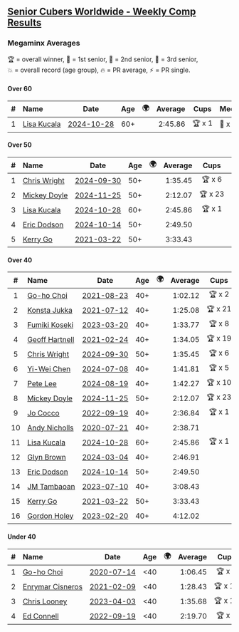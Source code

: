 <style>table {white-space: nowrap;}</style>
<link rel="stylesheet" type="text/css" href="/scw-comp/css/flags.css" />

## [Senior Cubers Worldwide - Weekly Comp Results](/scw-comp/results/)
### Megaminx Averages

<span style="white-space: nowrap;">🏆 = overall winner</span>, <span style="white-space: nowrap;">🥇 = 1st senior</span>, <span style="white-space: nowrap;">🥈 = 2nd senior</span>, <span style="white-space: nowrap;">🥉 = 3rd senior</span>, <span style="white-space: nowrap;">💥 = overall record (age group)</span>, <span style="white-space: nowrap;">🔥 = PR average</span>, <span style="white-space: nowrap;">⚡ = PR single</span>.

#### Over 60

| # | Name | Date | Age | 🌍 | Average | Cups | Medals | Achievements | Video |
| :--: | :-- | :--: | :--: | :--: | --: | :--: | :-- | :-- | :-- |
| 1 | [Lisa Kucala](../../persons/lisa_kucala/minx.md) | [2024-10-28](../../results/2024-10-28/minx.md) | 60+ | <i class="flag flag-US" /> | 2:45.86 | 🏆 x 1 | 🥇 x 1, 🥈 x 10, 🥉 x 7 | 💥 x 4, 🔥 x 7, ⚡ x 9 | [Desktop](https://www.facebook.com/events/946695540632554/permalink/956140366354738) / [Mobile](https://m.facebook.com/events/946695540632554?view=permalink&id=956140366354738) |

#### Over 50

| # | Name | Date | Age | 🌍 | Average | Cups | Medals | Achievements | Video |
| :--: | :-- | :--: | :--: | :--: | --: | :--: | :-- | :-- | :-- |
| 1 | [Chris Wright](../../persons/chris_wright/minx.md) | [2024-09-30](../../results/2024-09-30/minx.md) | 50+ | <i class="flag flag-GB" /> | 1:35.45 | 🏆 x 6 | 🥇 x 6, 🥈 x 2 | 💥 x 7, 🔥 x 7, ⚡ x 5 | [Desktop](https://www.facebook.com/events/559779533112258/permalink/560988889657989) / [Mobile](https://m.facebook.com/events/559779533112258?view=permalink&id=560988889657989) |
| 2 | [Mickey Doyle](../../persons/mickey_doyle/minx.md) | [2024-11-25](../../results/2024-11-25/minx.md) | 50+ | <i class="flag flag-US" /> | 2:12.07 | 🏆 x 23 | 🥇 x 31, 🥈 x 11, 🥉 x 4 | 🔥 x 12, ⚡ x 18 | [Desktop](https://www.facebook.com/events/1257789925369732/permalink/1266967484451976) / [Mobile](https://m.facebook.com/events/1257789925369732?view=permalink&id=1266967484451976) |
| 3 | [Lisa Kucala](../../persons/lisa_kucala/minx.md) | [2024-10-28](../../results/2024-10-28/minx.md) | 60+ | <i class="flag flag-US" /> | 2:45.86 | 🏆 x 1 | 🥇 x 1, 🥈 x 10, 🥉 x 7 | 💥 x 4, 🔥 x 7, ⚡ x 9 | [Desktop](https://www.facebook.com/events/946695540632554/permalink/956140366354738) / [Mobile](https://m.facebook.com/events/946695540632554?view=permalink&id=956140366354738) |
| 4 | [Eric Dodson](../../persons/eric_dodson/minx.md) | [2024-10-14](../../results/2024-10-14/minx.md) | 50+ | <i class="flag flag-US" /> | 2:49.50 |  | 🥈 x 1, 🥉 x 1 | 🔥 x 2, ⚡ x 3 | [Desktop](https://www.facebook.com/events/892899002359105/permalink/902201954762143) / [Mobile](https://m.facebook.com/events/892899002359105?view=permalink&id=902201954762143) |
| 5 | [Kerry Go](../../persons/kerry_go/minx.md) | [2021-03-22](../../results/2021-03-22/minx.md) | 50+ | <i class="flag flag-US" /> | 3:33.43 |  | 🥈 x 1, 🥉 x 1 | 🔥 x 2, ⚡ x 3 | [Desktop](https://www.facebook.com/events/802754890451423/permalink/806703126723266) / [Mobile](https://m.facebook.com/events/802754890451423?view=permalink&id=806703126723266) |

#### Over 40

| # | Name | Date | Age | 🌍 | Average | Cups | Medals | Achievements | Video |
| :--: | :-- | :--: | :--: | :--: | --: | :--: | :-- | :-- | :-- |
| 1 | [Go-ho Choi](../../persons/go_ho_choi/minx.md) | [2021-08-23](../../results/2021-08-23/minx.md) | 40+ | <i class="flag flag-KR" /> | 1:02.12 | 🏆 x 2 | 🥇 x 1 | 💥 x 2, 🔥 x 2, ⚡ x 2 | [Desktop](https://www.facebook.com/events/992549044856331/permalink/993506081427294) / [Mobile](https://m.facebook.com/events/992549044856331?view=permalink&id=993506081427294) |
| 2 | [Konsta Jukka](../../persons/konsta_jukka/minx.md) | [2021-07-12](../../results/2021-07-12/minx.md) | 40+ | <i class="flag flag-FI" /> | 1:25.08 | 🏆 x 21 | 🥇 x 28, 🥈 x 8 | 💥 x 9, 🔥 x 8, ⚡ x 5 | [Desktop](https://www.facebook.com/events/511699716713156/permalink/519754122574382) / [Mobile](https://m.facebook.com/events/511699716713156?view=permalink&id=519754122574382) |
| 3 | [Fumiki Koseki](../../persons/fumiki_koseki/minx.md) | [2023-03-20](../../results/2023-03-20/minx.md) | 40+ | <i class="flag flag-JP" /> | 1:33.77 | 🏆 x 8 | 🥇 x 8, 🥈 x 13, 🥉 x 4 | 💥 x 2, 🔥 x 4, ⚡ x 1 | [Desktop](https://www.facebook.com/events/241366535002371/permalink/246586704480354) / [Mobile](https://m.facebook.com/events/241366535002371?view=permalink&id=246586704480354) |
| 4 | [Geoff Hartnell](../../persons/geoff_hartnell/minx.md) | [2021-02-24](../../results/2021-02-24/minx.md) | 40+ | <i class="flag flag-GB" /> | 1:34.05 | 🏆 x 19 | 🥇 x 25, 🥈 x 14, 🥉 x 7 | 💥 x 5, 🔥 x 4, ⚡ x 6 | [Desktop](https://www.facebook.com/events/264199631979561/permalink/268054231594101) / [Mobile](https://m.facebook.com/events/264199631979561?view=permalink&id=268054231594101) |
| 5 | [Chris Wright](../../persons/chris_wright/minx.md) | [2024-09-30](../../results/2024-09-30/minx.md) | 50+ | <i class="flag flag-GB" /> | 1:35.45 | 🏆 x 6 | 🥇 x 6, 🥈 x 2 | 💥 x 7, 🔥 x 7, ⚡ x 5 | [Desktop](https://www.facebook.com/events/559779533112258/permalink/560988889657989) / [Mobile](https://m.facebook.com/events/559779533112258?view=permalink&id=560988889657989) |
| 6 | [Yi-Wei Chen](../../persons/yi_wei_chen/minx.md) | [2024-07-08](../../results/2024-07-08/minx.md) | 40+ | <i class="flag flag-TW" /> | 1:41.81 | 🏆 x 5 | 🥇 x 8, 🥈 x 4, 🥉 x 4 | 🔥 x 7, ⚡ x 14 | [Desktop](https://www.facebook.com/events/821748909640871/permalink/827723439043418) / [Mobile](https://m.facebook.com/events/821748909640871?view=permalink&id=827723439043418) |
| 7 | [Pete Lee](../../persons/pete_lee/minx.md) | [2024-08-19](../../results/2024-08-19/minx.md) | 40+ | <i class="flag flag-GB" /> | 1:42.27 | 🏆 x 10 | 🥇 x 10, 🥈 x 8 | 🔥 x 8, ⚡ x 7 | [Desktop](https://www.facebook.com/events/1156782986175552/permalink/1165920878595096) / [Mobile](https://m.facebook.com/events/1156782986175552?view=permalink&id=1165920878595096) |
| 8 | [Mickey Doyle](../../persons/mickey_doyle/minx.md) | [2024-11-25](../../results/2024-11-25/minx.md) | 50+ | <i class="flag flag-US" /> | 2:12.07 | 🏆 x 23 | 🥇 x 31, 🥈 x 11, 🥉 x 4 | 🔥 x 12, ⚡ x 18 | [Desktop](https://www.facebook.com/events/1257789925369732/permalink/1266967484451976) / [Mobile](https://m.facebook.com/events/1257789925369732?view=permalink&id=1266967484451976) |
| 9 | [Jo Cocco](../../persons/jo_cocco/minx.md) | [2022-09-19](../../results/2022-09-19/minx.md) | 40+ | <i class="flag flag-GB" /> | 2:36.84 | 🏆 x 1 | 🥇 x 3, 🥈 x 3, 🥉 x 4 | 🔥 x 5, ⚡ x 6 | [Desktop](https://www.facebook.com/JoCocco/videos/606202337907410) / [Mobile](https://m.facebook.com/JoCocco/videos/606202337907410) |
| 10 | [Andy Nicholls](../../persons/andy_nicholls/minx.md) | [2020-07-21](../../results/2020-07-21/minx.md) | 40+ | <i class="flag flag-GB" /> | 2:38.71 |  | 🥈 x 8 | 🔥 x 5, ⚡ x 4 | [Desktop](https://www.facebook.com/events/1842039515939197/permalink/1847689885374160) / [Mobile](https://m.facebook.com/events/1842039515939197?view=permalink&id=1847689885374160) |
| 11 | [Lisa Kucala](../../persons/lisa_kucala/minx.md) | [2024-10-28](../../results/2024-10-28/minx.md) | 60+ | <i class="flag flag-US" /> | 2:45.86 | 🏆 x 1 | 🥇 x 1, 🥈 x 10, 🥉 x 7 | 💥 x 4, 🔥 x 7, ⚡ x 9 | [Desktop](https://www.facebook.com/events/946695540632554/permalink/956140366354738) / [Mobile](https://m.facebook.com/events/946695540632554?view=permalink&id=956140366354738) |
| 12 | [Glyn Brown](../../persons/glyn_brown/minx.md) | [2024-03-04](../../results/2024-03-04/minx.md) | 40+ | <i class="flag flag-GB" /> | 2:46.91 |  | 🥉 x 1 | 🔥 x 1, ⚡ x 2 | [Desktop](https://www.facebook.com/events/682023687232856/permalink/688294723272419) / [Mobile](https://m.facebook.com/events/682023687232856?view=permalink&id=688294723272419) |
| 13 | [Eric Dodson](../../persons/eric_dodson/minx.md) | [2024-10-14](../../results/2024-10-14/minx.md) | 50+ | <i class="flag flag-US" /> | 2:49.50 |  | 🥈 x 1, 🥉 x 1 | 🔥 x 2, ⚡ x 3 | [Desktop](https://www.facebook.com/events/892899002359105/permalink/902201954762143) / [Mobile](https://m.facebook.com/events/892899002359105?view=permalink&id=902201954762143) |
| 14 | [JM Tambaoan](../../persons/jm_tambaoan/minx.md) | [2023-07-10](../../results/2023-07-10/minx.md) | 40+ | <i class="flag flag-PH" /> | 3:08.43 |  | 🥇 x 1, 🥈 x 9, 🥉 x 7 | 🔥 x 5, ⚡ x 8 | [Desktop](https://www.facebook.com/events/198208716234931/permalink/204215115634291) / [Mobile](https://m.facebook.com/events/198208716234931?view=permalink&id=204215115634291) |
| 15 | [Kerry Go](../../persons/kerry_go/minx.md) | [2021-03-22](../../results/2021-03-22/minx.md) | 50+ | <i class="flag flag-US" /> | 3:33.43 |  | 🥈 x 1, 🥉 x 1 | 🔥 x 2, ⚡ x 3 | [Desktop](https://www.facebook.com/events/802754890451423/permalink/806703126723266) / [Mobile](https://m.facebook.com/events/802754890451423?view=permalink&id=806703126723266) |
| 16 | [Gordon Holey](../../persons/gordon_holey/minx.md) | [2023-02-20](../../results/2023-02-20/minx.md) | 40+ | <i class="flag flag-US" /> | 4:12.02 |  | 🥇 x 2, 🥉 x 2 | 🔥 x 1, ⚡ x 1 | [Desktop](https://www.facebook.com/events/569225115154363/permalink/574125621330979) / [Mobile](https://m.facebook.com/events/569225115154363?view=permalink&id=574125621330979) |

#### Under 40

| # | Name | Date | Age | 🌍 | Average | Cups | Medals | Achievements | Video |
| :--: | :-- | :--: | :--: | :--: | --: | :--: | :-- | :-- | :-- |
| 1 | [Go-ho Choi](../../persons/go_ho_choi/minx.md) | [2020-07-14](../../results/2020-07-14/minx.md) | <40 | <i class="flag flag-KR" /> | 1:06.45 | 🏆 x 2 | 🥇 x 1 | 💥 x 2, 🔥 x 2, ⚡ x 2 | [Desktop](https://www.facebook.com/events/1157754364595802/permalink/1158593647845207) / [Mobile](https://m.facebook.com/events/1157754364595802?view=permalink&id=1158593647845207) |
| 2 | [Enrymar Cisneros](../../persons/enrymar_cisneros/minx.md) | [2021-02-09](../../results/2021-02-09/minx.md) | <40 | <i class="flag flag-VE" /> | 1:28.43 | 🏆 x 16 |  | 🔥 x 8, ⚡ x 4 | [Desktop](https://www.facebook.com/events/749806039307047/permalink/754004928887158) / [Mobile](https://m.facebook.com/events/749806039307047?view=permalink&id=754004928887158) |
| 3 | [Chris Looney](../../persons/chris_looney/minx.md) | [2023-04-03](../../results/2023-04-03/minx.md) | <40 | <i class="flag flag-US" /> | 1:35.68 | 🏆 x 17 |  | 🔥 x 9, ⚡ x 8 | [Desktop](https://www.facebook.com/chris.looney/videos/906942077203519) / [Mobile](https://m.facebook.com/chris.looney/videos/906942077203519) |
| 4 | [Ed Connell](../../persons/ed_connell/minx.md) | [2022-09-19](../../results/2022-09-19/minx.md) | <40 | <i class="flag flag-IE" /> | 2:19.70 | 🏆 x 4 |  | 🔥 x 2, ⚡ x 3 | [Desktop](https://www.facebook.com/events/400132442274991/permalink/408930344728534) / [Mobile](https://m.facebook.com/events/400132442274991?view=permalink&id=408930344728534) |


<!-- Global site tag (gtag.js) - Google Analytics -->
<script async src="https://www.googletagmanager.com/gtag/js?id=UA-86348435-3"></script>
<script>window.dataLayer = window.dataLayer || []; function gtag() {dataLayer.push(arguments);} gtag('js', new Date()); gtag('config', 'UA-86348435-3');</script>
